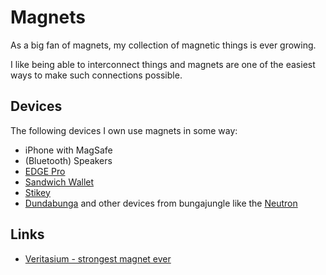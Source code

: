 # Magnets

As a big fan of magnets, my collection of magnetic things is ever growing. 

I like being able to interconnect things and magnets are one of the easiest ways to make such connections possible. 

## Devices
The following devices I own use magnets in some way:
- iPhone with MagSafe
- (Bluetooth) Speakers
- [EDGE Pro](https://www.kickstarter.com/projects/rollingsquare/edge-pro-bring-true-modularity-to-your-workstation)
- [Sandwich Wallet](https://www.kickstarter.com/projects/1039166851/puncube-sandwich-wallet-20-the-first-crossover-wallet)
- [Stikey](https://www.kickstarter.com/projects/17821891/stikey-a-magnetic-portable-stand-and-cable-tidy-on)
- [Dundabunga](https://www.kickstarter.com/projects/bungajungle/dundabunga-mobile-freedom) and other devices from bungajungle like the [Neutron](https://www.kickstarter.com/projects/bungajungle/mount-anything-anywhere-neutron-a-and-neutron-s)


## Links 
- [Veritasium - strongest magnet ever](https://youtu.be/g0amdIcZt5I)